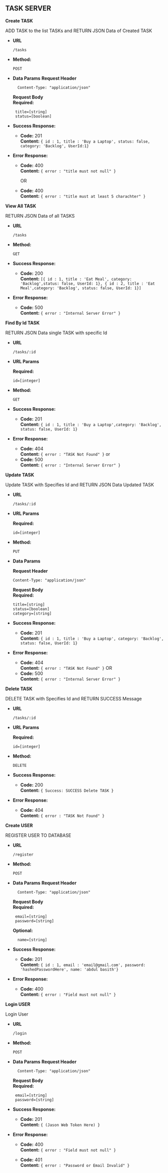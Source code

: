**TASK SERVER**
----

**Create TASK**
  
  ADD TASK to the list TASKs and RETURN JSON Data of Created TASK

* **URL**

  ```
  /tasks
  ```
* **Method:**

  `POST`
   
* **Data Params**
    **Request Header**<br>
    ```
      Content-Type: "application/json"
    ```

    **Request Body**<br>
    **Required:**
 
   ```
    title=[string]
    status=[boolean]

   ```
   

* **Success Response:**

  * **Code:** 201 <br />
    **Content:** `{ id : 1, title : 'Buy a Laptop', status: false, category: 'Backlog', UserId:1}`
 
* **Error Response:**

  * **Code:** 400  <br />
    **Content:** `{ error : "title must not null" }`

    OR

  * **Code:** 400  <br />
  **Content:** `{ error : "title must at least 5 charachter" }`
  


**View All TASK**

  RETURN JSON Data of all TASKS

* **URL**

  ```
  /tasks
  ```

* **Method:**

  ```
  GET
  ```
* **Success Response:**

  * **Code:** 200 <br />
    **Content:** `[{ id : 1, title : 'Eat Meal', category: 'Backlog',status: false, UserId: 1}, { id : 2, title : 'Eat Meal',category: 'Backlog', status: false, UserId: 1}]`
 
* **Error Response:**

  * **Code:** 500  <br />
    **Content:** `{ error : "Internal Server Error" }`

**Find By Id TASK**

  RETURN JSON Data single TASK with specific Id

* **URL**

  ```
  /tasks/:id
  ```
* **URL Params**

    **Required:**
   ```
   id=[integer]
   ```

* **Method:**

  ```
  GET
  ```

* **Success Response:**

  * **Code:** 201 <br />
    **Content:** `{ id : 1, title : 'Buy a Laptop',category: 'Backlog', status: false, UserId: 1}`
 
* **Error Response:**

  * **Code:** 404  <br />
    **Content:** `{ error : "TASK Not Found" }`
  or
  * **Code:** 500  <br />
    **Content:** `{ error : "Internal Server Error" }`
  

**Update TASK**

  Update TASK with Specifies Id and RETURN JSON Data Updated TASK

* **URL**

  ```
  /tasks/:id
  ```

* **URL Params**

    **Required:**
   ```
   id=[integer]
   ```

* **Method:**

  ```
  PUT
  ```
   
* **Data Params**

  **Request Header**

    ```
    Content-Type: "application/json"
    ```

    **Request Body**<br>
    **Required:**

    ```
    title=[string]
    status=[boolean]
    category=[string]
    ```

* **Success Response:**

  * **Code:** 201 <br />
    **Content:** `{ id : 1, title : 'Buy a Laptop', category: 'Backlog', status: false, UserId: 1}`
 
* **Error Response:**

  * **Code:** 404  <br />
    **Content:** `{ error : "TASK Not Found" }`
  OR
  * **Code:** 500  <br />
    **Content:** `{ error : "Internal Server Error" }`

**Delete TASK**

  DELETE TASK with Specifies Id and RETURN SUCCESS Message

* **URL**

  ```
  /tasks/:id
  ```

* **URL Params**

    **Required:**
   ```
   id=[integer]
   ```

* **Method:**

  ```
  DELETE
  ```

* **Success Response:**

  * **Code:** 200 <br />
    **Content:** `{ Success: SUCCESS Delete TASK }`
 
* **Error Response:**

  * **Code:** 404  <br />
    **Content:** `{ error : "TASK Not Found" }`

**Create USER**
  
  REGISTER USER TO DATABASE

* **URL**

  ```
  /register
  ```
* **Method:**

  `POST`
   
* **Data Params**
    **Request Header**<br>
    ```
      Content-Type: "application/json"
    ```

    **Request Body**<br>
    **Required:**
 
   ```
    email=[string]
    password=[string]
   ```
    **Optional:**

  ```
    name=[string]
  ```


* **Success Response:**

  * **Code:** 201 <br />
    **Content:** `{ id : 1, email : 'email@gmail.com', password: 'hashedPasswordHere', name: 'abdul basith'}`
 
* **Error Response:**

  * **Code:** 400  <br />
    **Content:** `{ error : "Field must not null" }`

**Login USER**
  
  Login User

* **URL**

  ```
  /login
  ```
* **Method:**

  `POST`
   
* **Data Params**
    **Request Header**<br>
    ```
      Content-Type: "application/json"
    ```

    **Request Body**<br>
    **Required:**
 
   ```
    email=[string]
    password=[string]
   ```
   

* **Success Response:**

  * **Code:** 201 <br />
    **Content:** `{ (Jason Web Token Here) }`
 
* **Error Response:**

  * **Code:** 400  <br />
    **Content:** `{ error : "Field must not null" }`

  * **Code:** 401  <br />
    **Content:** `{ error : "Password or Email Invalid" }`

  
